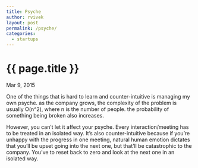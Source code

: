 ```yaml
---
title: Psyche
author: rvivek
layout: post
permalink: /psyche/
categories:
  - startups
---
```

# {{ page.title }}

Mar 9, 2015

One of the things that is hard to learn and counter-intuitive is managing my own psyche. as the company grows, the complexity of the problem is usually O(n^2), where n is the number of people. the probability of something being broken also increases.

However, you can’t let it affect your psyche. Every interaction/meeting has to be treated in an isolated way. It’s also counter-intuitive because if you’re unhappy with the progress in one meeting, natural human emotion dictates that you’ll be upset going into the next one, but that’ll be catastrophic to the company. You’ve to reset back to zero and look at the next one in an isolated way.

